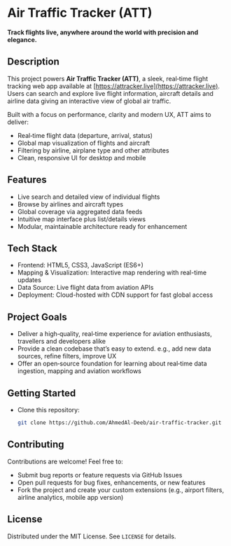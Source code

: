 # Air Traffic Tracker (ATT)

**Track flights live, anywhere around the world with precision and elegance.**

## Description

This project powers **Air Traffic Tracker (ATT)**, a sleek, real‑time flight tracking web app available at [https://attracker.live](https://attracker.live). Users can search and explore live flight information, aircraft details and airline data giving an interactive view of global air traffic.

Built with a focus on performance, clarity and modern UX, ATT aims to deliver:

* Real‑time flight data (departure, arrival, status)
* Global map visualization of flights and aircraft
* Filtering by airline, airplane type and other attributes
* Clean, responsive UI for desktop and mobile

## Features

* Live search and detailed view of individual flights
* Browse by airlines and aircraft types
* Global coverage via aggregated data feeds
* Intuitive map interface plus list/details views
* Modular, maintainable architecture ready for enhancement

## Tech Stack

* Frontend: HTML5, CSS3, JavaScript (ES6+)
* Mapping & Visualization: Interactive map rendering with real-time updates
* Data Source: Live flight data from aviation APIs
* Deployment: Cloud-hosted with CDN support for fast global access

## Project Goals

* Deliver a high‑quality, real‑time experience for aviation enthusiasts, travellers and developers alike
* Provide a clean codebase that’s easy to extend. e.g., add new data sources, refine filters, improve UX
* Offer an open‑source foundation for learning about real‑time data ingestion, mapping and aviation workflows

## Getting Started

* Clone this repository:

   ```bash
   git clone https://github.com/AhmedAl-Deeb/air‑traffic‑tracker.git  
   ```

## Contributing

Contributions are welcome! Feel free to:

* Submit bug reports or feature requests via GitHub Issues
* Open pull requests for bug fixes, enhancements, or new features
* Fork the project and create your custom extensions (e.g., airport filters, airline analytics, mobile app version)

## License

Distributed under the MIT License. See `LICENSE` for details.

